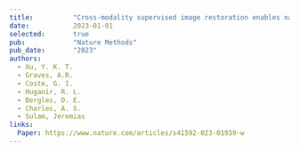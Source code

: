 ```yaml
---
title:          "Cross-modality supervised image restoration enables nanoscale tracking of synaptic plasticity in living mice"
date:           2023-01-01
selected:       true
pub:            "Nature Methods"
pub_date:       "2023"
authors:
  - Xu, Y. K. T.
  - Graves, A.R.
  - Coste, G. I.
  - Huganir, R. L.
  - Bergles, D. E.
  - Charles, A. S.
  - Sulam, Jeremias
links:
  Paper: https://www.nature.com/articles/s41592-023-01939-w
---
```

